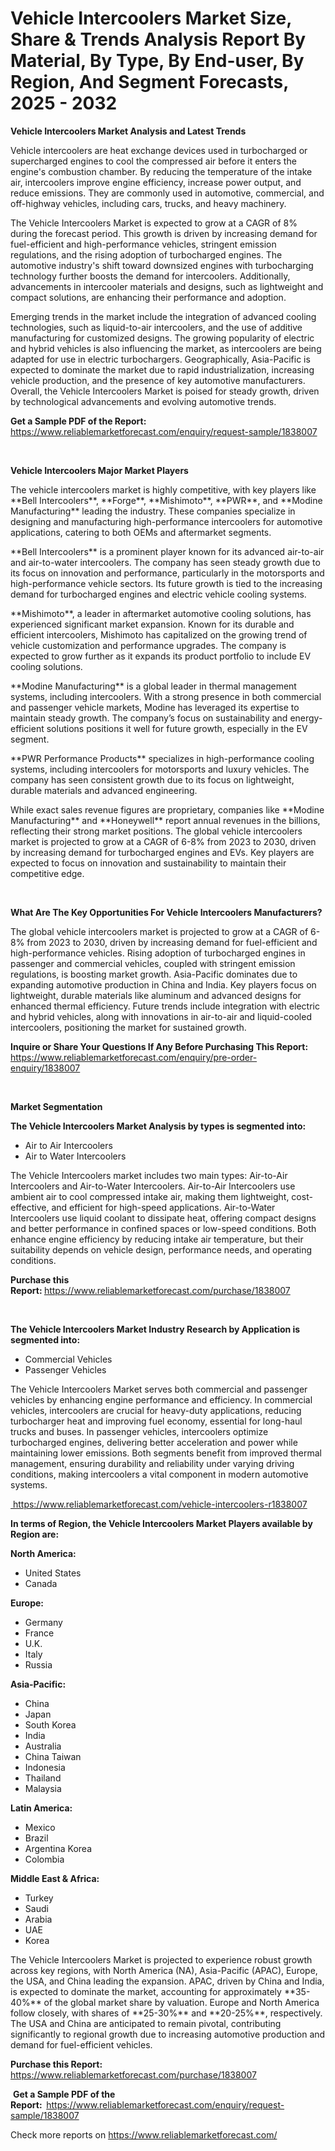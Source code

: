 <p><h1>Vehicle Intercoolers Market Size, Share & Trends Analysis Report By Material, By Type, By End-user, By Region, And Segment Forecasts, 2025 - 2032</h1></p><p><strong>Vehicle Intercoolers Market Analysis and Latest Trends</strong></p>
<p><p>Vehicle intercoolers are heat exchange devices used in turbocharged or supercharged engines to cool the compressed air before it enters the engine's combustion chamber. By reducing the temperature of the intake air, intercoolers improve engine efficiency, increase power output, and reduce emissions. They are commonly used in automotive, commercial, and off-highway vehicles, including cars, trucks, and heavy machinery.</p><p>The Vehicle Intercoolers Market is expected to grow at a CAGR of 8% during the forecast period. This growth is driven by increasing demand for fuel-efficient and high-performance vehicles, stringent emission regulations, and the rising adoption of turbocharged engines. The automotive industry's shift toward downsized engines with turbocharging technology further boosts the demand for intercoolers. Additionally, advancements in intercooler materials and designs, such as lightweight and compact solutions, are enhancing their performance and adoption.</p><p>Emerging trends in the market include the integration of advanced cooling technologies, such as liquid-to-air intercoolers, and the use of additive manufacturing for customized designs. The growing popularity of electric and hybrid vehicles is also influencing the market, as intercoolers are being adapted for use in electric turbochargers. Geographically, Asia-Pacific is expected to dominate the market due to rapid industrialization, increasing vehicle production, and the presence of key automotive manufacturers. Overall, the Vehicle Intercoolers Market is poised for steady growth, driven by technological advancements and evolving automotive trends.</p></p>
<p><strong>Get a Sample PDF of the Report:&nbsp;</strong> <a href="https://www.reliablemarketforecast.com/enquiry/request-sample/1838007?utm_campaign=1080&utm_medium=2&utm_source=Github&utm_content=ia&utm_term=24012025&utm_id=vehicle-intercoolers">https://www.reliablemarketforecast.com/enquiry/request-sample/1838007</a></p>
<p>&nbsp;</p>
<p><strong>Vehicle Intercoolers Major Market Players</strong></p>
<p><p>The vehicle intercoolers market is highly competitive, with key players like **Bell Intercoolers**, **Forge**, **Mishimoto**, **PWR**, and **Modine Manufacturing** leading the industry. These companies specialize in designing and manufacturing high-performance intercoolers for automotive applications, catering to both OEMs and aftermarket segments.</p><p>**Bell Intercoolers** is a prominent player known for its advanced air-to-air and air-to-water intercoolers. The company has seen steady growth due to its focus on innovation and performance, particularly in the motorsports and high-performance vehicle sectors. Its future growth is tied to the increasing demand for turbocharged engines and electric vehicle cooling systems.</p><p>**Mishimoto**, a leader in aftermarket automotive cooling solutions, has experienced significant market expansion. Known for its durable and efficient intercoolers, Mishimoto has capitalized on the growing trend of vehicle customization and performance upgrades. The company is expected to grow further as it expands its product portfolio to include EV cooling solutions.</p><p>**Modine Manufacturing** is a global leader in thermal management systems, including intercoolers. With a strong presence in both commercial and passenger vehicle markets, Modine has leveraged its expertise to maintain steady growth. The company’s focus on sustainability and energy-efficient solutions positions it well for future growth, especially in the EV segment.</p><p>**PWR Performance Products** specializes in high-performance cooling systems, including intercoolers for motorsports and luxury vehicles. The company has seen consistent growth due to its focus on lightweight, durable materials and advanced engineering.</p><p>While exact sales revenue figures are proprietary, companies like **Modine Manufacturing** and **Honeywell** report annual revenues in the billions, reflecting their strong market positions. The global vehicle intercoolers market is projected to grow at a CAGR of 6-8% from 2023 to 2030, driven by increasing demand for turbocharged engines and EVs. Key players are expected to focus on innovation and sustainability to maintain their competitive edge.</p></p>
<p>&nbsp;</p>
<p><strong>What Are The Key Opportunities For Vehicle Intercoolers Manufacturers?</strong></p>
<p><p>The global vehicle intercoolers market is projected to grow at a CAGR of 6-8% from 2023 to 2030, driven by increasing demand for fuel-efficient and high-performance vehicles. Rising adoption of turbocharged engines in passenger and commercial vehicles, coupled with stringent emission regulations, is boosting market growth. Asia-Pacific dominates due to expanding automotive production in China and India. Key players focus on lightweight, durable materials like aluminum and advanced designs for enhanced thermal efficiency. Future trends include integration with electric and hybrid vehicles, along with innovations in air-to-air and liquid-cooled intercoolers, positioning the market for sustained growth.</p></p>
<p><strong>Inquire or Share Your Questions If Any Before Purchasing This Report:</strong> <a href="https://www.reliablemarketforecast.com/enquiry/pre-order-enquiry/1838007?utm_campaign=1080&utm_medium=2&utm_source=Github&utm_content=ia&utm_term=24012025&utm_id=vehicle-intercoolers">https://www.reliablemarketforecast.com/enquiry/pre-order-enquiry/1838007</a></p>
<p>&nbsp;</p>
<p><strong>Market Segmentation</strong></p>
<p><strong>The Vehicle Intercoolers Market Analysis by types is segmented into:</strong></p>
<p><ul><li>Air to Air Intercoolers</li><li>Air to Water Intercoolers</li></ul></p>
<p><p>The Vehicle Intercoolers market includes two main types: Air-to-Air Intercoolers and Air-to-Water Intercoolers. Air-to-Air Intercoolers use ambient air to cool compressed intake air, making them lightweight, cost-effective, and efficient for high-speed applications. Air-to-Water Intercoolers use liquid coolant to dissipate heat, offering compact designs and better performance in confined spaces or low-speed conditions. Both enhance engine efficiency by reducing intake air temperature, but their suitability depends on vehicle design, performance needs, and operating conditions.</p></p>
<p><strong>Purchase this Report:&nbsp;</strong><a href="https://www.reliablemarketforecast.com/purchase/1838007?utm_campaign=1080&utm_medium=2&utm_source=Github&utm_content=ia&utm_term=24012025&utm_id=vehicle-intercoolers">https://www.reliablemarketforecast.com/purchase/1838007</a></p>
<p>&nbsp;</p>
<p><strong>The Vehicle Intercoolers Market Industry Research by Application is segmented into:</strong></p>
<p><ul><li>Commercial Vehicles</li><li>Passenger Vehicles</li></ul></p>
<p><p>The Vehicle Intercoolers Market serves both commercial and passenger vehicles by enhancing engine performance and efficiency. In commercial vehicles, intercoolers are crucial for heavy-duty applications, reducing turbocharger heat and improving fuel economy, essential for long-haul trucks and buses. In passenger vehicles, intercoolers optimize turbocharged engines, delivering better acceleration and power while maintaining lower emissions. Both segments benefit from improved thermal management, ensuring durability and reliability under varying driving conditions, making intercoolers a vital component in modern automotive systems.</p></p>
<p><a href="https://www.reliablemarketforecast.com/vehicle-intercoolers-r1838007?utm_campaign=1080&utm_medium=2&utm_source=Github&utm_content=ia&utm_term=24012025&utm_id=vehicle-intercoolers">&nbsp;https://www.reliablemarketforecast.com/vehicle-intercoolers-r1838007</a></p>
<p><strong>In terms of Region, the Vehicle Intercoolers Market Players available by Region are:</strong></p>
<p>
    <p> <strong> North America: </strong>
        <ul>
            <li>United States</li>
            <li>Canada</li>
        </ul>
        </p> 
    <p> <strong> Europe: </strong>
        <ul>
            <li>Germany</li>
            <li>France</li>
            <li>U.K.</li>
            <li>Italy</li>
            <li>Russia</li>
        </ul>
        </p> 
    <p> <strong> Asia-Pacific: </strong>
        <ul>
            <li>China</li>
            <li>Japan</li>
            <li>South Korea</li>
            <li>India</li>
            <li>Australia</li>
            <li>China Taiwan</li>
            <li>Indonesia</li>
            <li>Thailand</li>
            <li>Malaysia</li>
        </ul>
        </p> 
    <p> <strong> Latin America: </strong>
        <ul>
            <li>Mexico</li>
            <li>Brazil</li>
            <li>Argentina Korea</li>
            <li>Colombia</li>
        </ul>
        </p> 
    <p> <strong> Middle East & Africa: </strong>
        <ul>
            <li>Turkey</li>
            <li>Saudi</li>
            <li>Arabia</li>
            <li>UAE</li>
            <li>Korea</li>
        </ul>
    </p>
    </p>
<p><p>The Vehicle Intercoolers Market is projected to experience robust growth across key regions, with North America (NA), Asia-Pacific (APAC), Europe, the USA, and China leading the expansion. APAC, driven by China and India, is expected to dominate the market, accounting for approximately **35-40%** of the global market share by valuation. Europe and North America follow closely, with shares of **25-30%** and **20-25%**, respectively. The USA and China are anticipated to remain pivotal, contributing significantly to regional growth due to increasing automotive production and demand for fuel-efficient vehicles.</p></p>
<p><strong>Purchase this Report: </strong><a href="https://www.reliablemarketforecast.com/purchase/1838007?utm_campaign=1080&utm_medium=2&utm_source=Github&utm_content=ia&utm_term=24012025&utm_id=vehicle-intercoolers">https://www.reliablemarketforecast.com/purchase/1838007</a></p>
<p>&nbsp;<strong>Get a Sample PDF of the Report:&nbsp;&nbsp;</strong><a href="https://www.reliablemarketforecast.com/enquiry/request-sample/1838007?utm_campaign=1080&utm_medium=2&utm_source=Github&utm_content=ia&utm_term=24012025&utm_id=vehicle-intercoolers">https://www.reliablemarketforecast.com/enquiry/request-sample/1838007</a></p>
<p><strong></strong></p>
<p>Check more reports on <a href="https://www.reliablemarketforecast.com/?utm_campaign=1080&utm_medium=2&utm_source=Github&utm_content=ia&utm_term=24012025&utm_id=vehicle-intercoolers">https://www.reliablemarketforecast.com/</a></p>
